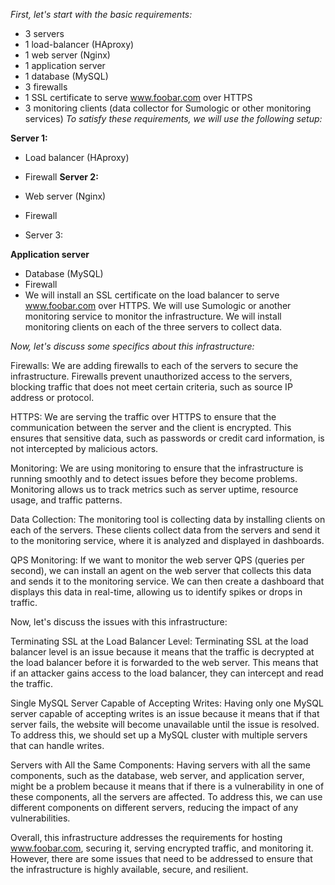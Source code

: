 _First, let's start with the basic requirements:_

- 3 servers
- 1 load-balancer (HAproxy)
- 1 web server (Nginx)
- 1 application server
- 1 database (MySQL)
- 3 firewalls
- 1 SSL certificate to serve www.foobar.com over HTTPS
- 3 monitoring clients (data collector for Sumologic or other monitoring services)
_To satisfy these requirements, we will use the following setup:_

**Server 1:**

- Load balancer (HAproxy)
- Firewall
**Server 2:**

- Web server (Nginx)
- Firewall
- Server 3:

**Application server**
- Database (MySQL)
- Firewall
- We will install an SSL certificate on the load balancer to serve www.foobar.com over HTTPS. We will use Sumologic or another monitoring service to monitor the infrastructure. We will install monitoring clients on each of the three servers to collect data.

_Now, let's discuss some specifics about this infrastructure:_

Firewalls: We are adding firewalls to each of the servers to secure the infrastructure. Firewalls prevent unauthorized access to the servers, blocking traffic that does not meet certain criteria, such as source IP address or protocol.

HTTPS: We are serving the traffic over HTTPS to ensure that the communication between the server and the client is encrypted. This ensures that sensitive data, such as passwords or credit card information, is not intercepted by malicious actors.

Monitoring: We are using monitoring to ensure that the infrastructure is running smoothly and to detect issues before they become problems. Monitoring allows us to track metrics such as server uptime, resource usage, and traffic patterns.

Data Collection: The monitoring tool is collecting data by installing clients on each of the servers. These clients collect data from the servers and send it to the monitoring service, where it is analyzed and displayed in dashboards.

QPS Monitoring: If we want to monitor the web server QPS (queries per second), we can install an agent on the web server that collects this data and sends it to the monitoring service. We can then create a dashboard that displays this data in real-time, allowing us to identify spikes or drops in traffic.

Now, let's discuss the issues with this infrastructure:

Terminating SSL at the Load Balancer Level: Terminating SSL at the load balancer level is an issue because it means that the traffic is decrypted at the load balancer before it is forwarded to the web server. This means that if an attacker gains access to the load balancer, they can intercept and read the traffic.

Single MySQL Server Capable of Accepting Writes: Having only one MySQL server capable of accepting writes is an issue because it means that if that server fails, the website will become unavailable until the issue is resolved. To address this, we should set up a MySQL cluster with multiple servers that can handle writes.

Servers with All the Same Components: Having servers with all the same components, such as the database, web server, and application server, might be a problem because it means that if there is a vulnerability in one of these components, all the servers are affected. To address this, we can use different components on different servers, reducing the impact of any vulnerabilities.

Overall, this infrastructure addresses the requirements for hosting www.foobar.com, securing it, serving encrypted traffic, and monitoring it. However, there are some issues that need to be addressed to ensure that the infrastructure is highly available, secure, and resilient.
